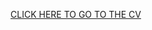 [CLICK HERE TO GO TO THE CV](https://github.com/rossGardiner/RossGardiner-CV/blob/main/RossGardiner_CV.pdf)
